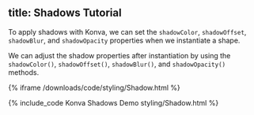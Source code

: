 title: Shadows Tutorial
---

To apply shadows with Konva, we can set the `shadowColor`, `shadowOffset`, `shadowBlur`, and `shadowOpacity` properties when we instantiate a shape.

We can adjust the shadow properties after instantiation by using the `shadowColor()`, `shadowOffset()`, `shadowBlur()`, and `shadowOpacity()` methods.


{% iframe /downloads/code/styling/Shadow.html %}

{% include_code Konva Shadows Demo styling/Shadow.html %}